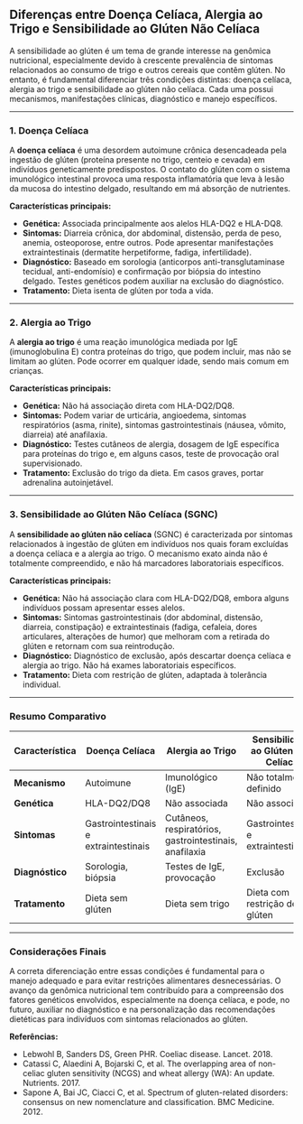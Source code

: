 
## Diferenças entre Doença Celíaca, Alergia ao Trigo e Sensibilidade ao Glúten Não Celíaca

A sensibilidade ao glúten é um tema de grande interesse na genômica nutricional, especialmente devido à crescente prevalência de sintomas relacionados ao consumo de trigo e outros cereais que contêm glúten. No entanto, é fundamental diferenciar três condições distintas: doença celíaca, alergia ao trigo e sensibilidade ao glúten não celíaca. Cada uma possui mecanismos, manifestações clínicas, diagnóstico e manejo específicos.

---

### 1. Doença Celíaca

A **doença celíaca** é uma desordem autoimune crônica desencadeada pela ingestão de glúten (proteína presente no trigo, centeio e cevada) em indivíduos geneticamente predispostos. O contato do glúten com o sistema imunológico intestinal provoca uma resposta inflamatória que leva à lesão da mucosa do intestino delgado, resultando em má absorção de nutrientes.

**Características principais:**
- **Genética:** Associada principalmente aos alelos HLA-DQ2 e HLA-DQ8.
- **Sintomas:** Diarreia crônica, dor abdominal, distensão, perda de peso, anemia, osteoporose, entre outros. Pode apresentar manifestações extraintestinais (dermatite herpetiforme, fadiga, infertilidade).
- **Diagnóstico:** Baseado em sorologia (anticorpos anti-transglutaminase tecidual, anti-endomísio) e confirmação por biópsia do intestino delgado. Testes genéticos podem auxiliar na exclusão do diagnóstico.
- **Tratamento:** Dieta isenta de glúten por toda a vida.

---

### 2. Alergia ao Trigo

A **alergia ao trigo** é uma reação imunológica mediada por IgE (imunoglobulina E) contra proteínas do trigo, que podem incluir, mas não se limitam ao glúten. Pode ocorrer em qualquer idade, sendo mais comum em crianças.

**Características principais:**
- **Genética:** Não há associação direta com HLA-DQ2/DQ8.
- **Sintomas:** Podem variar de urticária, angioedema, sintomas respiratórios (asma, rinite), sintomas gastrointestinais (náusea, vômito, diarreia) até anafilaxia.
- **Diagnóstico:** Testes cutâneos de alergia, dosagem de IgE específica para proteínas do trigo e, em alguns casos, teste de provocação oral supervisionado.
- **Tratamento:** Exclusão do trigo da dieta. Em casos graves, portar adrenalina autoinjetável.

---

### 3. Sensibilidade ao Glúten Não Celíaca (SGNC)

A **sensibilidade ao glúten não celíaca** (SGNC) é caracterizada por sintomas relacionados à ingestão de glúten em indivíduos nos quais foram excluídas a doença celíaca e a alergia ao trigo. O mecanismo exato ainda não é totalmente compreendido, e não há marcadores laboratoriais específicos.

**Características principais:**
- **Genética:** Não há associação clara com HLA-DQ2/DQ8, embora alguns indivíduos possam apresentar esses alelos.
- **Sintomas:** Sintomas gastrointestinais (dor abdominal, distensão, diarreia, constipação) e extraintestinais (fadiga, cefaleia, dores articulares, alterações de humor) que melhoram com a retirada do glúten e retornam com sua reintrodução.
- **Diagnóstico:** Diagnóstico de exclusão, após descartar doença celíaca e alergia ao trigo. Não há exames laboratoriais específicos.
- **Tratamento:** Dieta com restrição de glúten, adaptada à tolerância individual.

---

### Resumo Comparativo

| Característica         | Doença Celíaca         | Alergia ao Trigo         | Sensibilidade ao Glúten Não Celíaca |
|------------------------|-----------------------|--------------------------|-------------------------------------|
| **Mecanismo**          | Autoimune             | Imunológico (IgE)        | Não totalmente definido             |
| **Genética**           | HLA-DQ2/DQ8           | Não associada            | Não associada                       |
| **Sintomas**           | Gastrointestinais e extraintestinais | Cutâneos, respiratórios, gastrointestinais, anafilaxia | Gastrointestinais e extraintestinais |
| **Diagnóstico**        | Sorologia, biópsia    | Testes de IgE, provocação| Exclusão                            |
| **Tratamento**         | Dieta sem glúten      | Dieta sem trigo          | Dieta com restrição de glúten       |

---

### Considerações Finais

A correta diferenciação entre essas condições é fundamental para o manejo adequado e para evitar restrições alimentares desnecessárias. O avanço da genômica nutricional tem contribuído para a compreensão dos fatores genéticos envolvidos, especialmente na doença celíaca, e pode, no futuro, auxiliar no diagnóstico e na personalização das recomendações dietéticas para indivíduos com sintomas relacionados ao glúten.

**Referências:**
- Lebwohl B, Sanders DS, Green PHR. Coeliac disease. Lancet. 2018.
- Catassi C, Alaedini A, Bojarski C, et al. The overlapping area of non-celiac gluten sensitivity (NCGS) and wheat allergy (WA): An update. Nutrients. 2017.
- Sapone A, Bai JC, Ciacci C, et al. Spectrum of gluten-related disorders: consensus on new nomenclature and classification. BMC Medicine. 2012.
```
